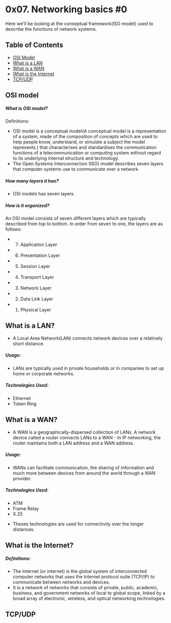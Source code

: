 # 0x07. Networking basics #0
Here we'll be looking at the conseptual framework(ISO model) used to describe the functions of network systems.

## Table of Contents
* [OSI Model](#OSI-Model)
* [What is a LAN](#What-is-a-LAN)
* [What is a WAN](What-is-a-WAN)
* [What is the Internet](#What-is-the-Internet)
* [TCP/UDP](#TCP/UDP)

## OSI model
##### What is OSI model?
Definitions:
* OSI model is a conceptual model(A conceptual model is a representation of a system, made of the composition of concepts which are used to help people know, understand, or simulate a subject the model represents.) that characterises and standardises the communication functions of a telecommunication or computing system without regard to its underlying internal structure and technology.
* The Open Systems Interconnection (ISO) model describes seven layers that computer systems use to communicate over a network.
##### How many layers it has?
* OSI models has seven layers.
##### How is it organized?
An OSI model consists of seven different layers which are typically described from  top to bottom. In order from seven to one, the layers are as follows:
* 7. Application Layer
* 6. Presentation Layer
* 5. Session Layer
* 4. Transport Layer
* 3. Network Layer
* 2. Data Link Layer
* 1. Physical Layer

## What is a LAN?
* A Local Area Network(LAN) connects network devices over a relatively short distance.
##### Usage:
* LANs are typically used in private households or in companies to set up home or corporate networks.
##### Technologies Used:
* Ethernet
* Token Ring
## What is a WAN?
* A WAN is a geographically-dispersed collection of LANs. A network device called a router connects LANs to a WAN - In IP networking, the router maintains both a LAN address and a WAN address.
##### Usage:
* WANs can facilitate communication, the sharing of information and much more between devices from around the world through a WAN provider.
##### Technologies Used:
* ATM
* Frame Relay
* X.25
- Theses technologies are used for connectivity over the longer distances.
## What is the Internet?
##### Definitions:
* The Internet (or internet) is the global system of interconnected computer networks that uses the Internet protocol suite (TCP/IP) to communicate between networks and devices.
* It is a network of networks that consists of private, public, academic, business, and government networks of local to global scope, linked by a broad array of electronic, wireless, and optical networking technologies.
## TCP/UDP